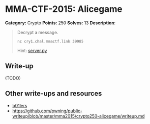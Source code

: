 # MMA-CTF-2015: Alicegame

**Category:** Crypto
**Points:** 250
**Solves:** 13
**Description:**

> Decrypt a message.
>
> `nc cry1.chal.mmactf.link 39985`
>
> Hint: [server.py](server.py-192ac80a12223d53a07c4b370966eb39e5cd6a00bcb36e54840756a6ac4e5a77)


## Write-up

(TODO)

## Other write-ups and resources

* [b01lers](https://b01lers.net/challenges/MMA%20CTF%202015/Alicegame/59/) 
* <https://github.com/pwning/public-writeup/blob/master/mma2015/crypto250-alicegame/writeup.md>
